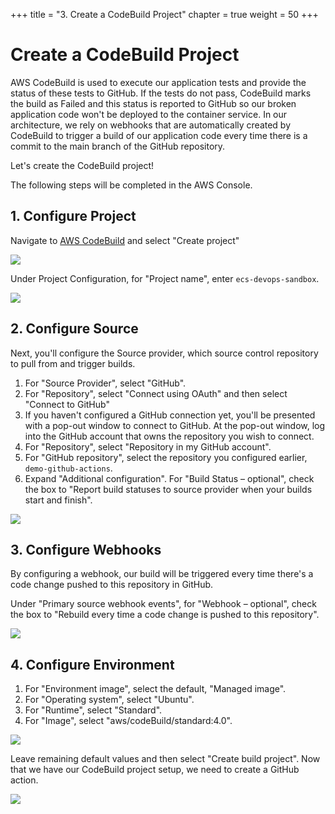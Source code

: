 +++
title = "3. Create a CodeBuild Project"
chapter = true
weight = 50
+++

# Create a CodeBuild Project

AWS CodeBuild is used to execute our application tests and provide the status of these tests to GitHub. If the tests do not pass, CodeBuild marks the build as Failed and this status is reported to GitHub so our broken application code won't be deployed to the container service. In our architecture, we rely on webhooks that are automatically created by CodeBuild to trigger a build of our application code every time there is a commit to the main branch of the GitHub repository.

Let's create the CodeBuild project!

The following steps will be completed in the AWS Console.

## 1. Configure Project

Navigate to [AWS CodeBuild](https://console.aws.amazon.com/codesuite/codebuild/start) and select "Create project"

![](/images/code-build-create.png)

Under Project Configuration, for "Project name", enter `ecs-devops-sandbox`.

![](/images/code-build-project-config.png)

## 2. Configure Source

Next, you'll configure the Source provider, which source control repository to pull from and trigger builds.

1. For "Source Provider", select "GitHub".
1. For "Repository", select "Connect using OAuth" and then select "Connect to GitHub"
1. If you haven't configured a GitHub connection yet, you'll be presented with a pop-out window to connect to GitHub. At the pop-out window, log into the GitHub account that owns the repository you wish to connect.
1. For "Repository", select "Repository in my GitHub account".
1. For "GitHub repository", select the repository you configured earlier, `demo-github-actions`.
1. Expand "Additional configuration". For "Build Status – optional", check the box to "Report build statuses to source provider when your builds start and finish".

![](/images/code-build-source.png)

## 3. Configure Webhooks

By configuring a webhook, our build will be triggered every time there's a code change pushed to this repository in GitHub.

Under "Primary source webhook events", for "Webhook – optional", check the box to "Rebuild every time a code change is pushed to this repository".

![](/images/code-build-webhook.png)

## 4. Configure Environment

1. For "Environment image", select the default, "Managed image".
1. For "Operating system", select "Ubuntu".
1. For "Runtime", select "Standard".
1. For "Image", select "aws/codeBuild/standard:4.0".

![](/images/code-build-environment.png)

Leave remaining default values and then select "Create build project". Now that we have our CodeBuild project setup, we need to create a GitHub action.

![](/images/code-build-success.png)